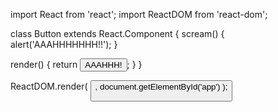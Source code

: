 import React from 'react';
import ReactDOM from 'react-dom';


class Button extends React.Component {
  scream() {
	alert('AAAHHHHHHH!!');
  }

  render() {
	return <button onClick={this.scream}>AAAHHH!</button>;
  }
}

ReactDOM.render(
	<Button />,
	document.getElementById('app')
);

